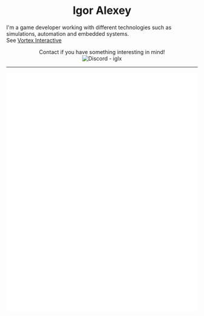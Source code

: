 <h1 align="center">Igor Alexey</h1>

I'm a game developer working with different technologies
such as simulations, automation and embedded systems.<br>
See [Vortex Interactive](https://github.com/vortexdevsoftware)

<p align="center"> Contact if you have something interesting in mind!<br><span><img src="https://assets-global.website-files.com/6257adef93867e50d84d30e2/636e0a69f118df70ad7828d4_icon_clyde_blurple_RGB.svg" height="16" alt="Discord"> - iglx</span></p>
<hr>
<img src="github-metrics.svg">
